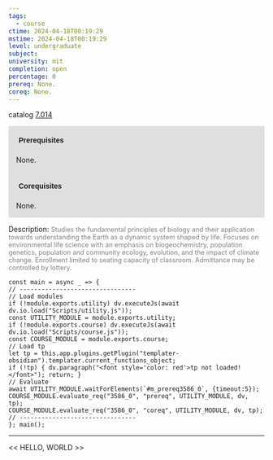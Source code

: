```yaml
---
tags:
  - course
ctime: 2024-04-18T00:19:29
mstime: 2024-04-18T00:19:29
level: undergraduate
subject: 
university: mit
completion: open
percentage: 0
prereq: None.
coreq: None.
---
```


catalog [7.014](http://student.mit.edu/catalog/m7a.html#7.014)

<span style="display: block; padding: 15px; background-color: rgb(100, 100, 100, 0.2);"><font id="m_prereq3586_0" style="display: block; font-family: Arial, sans-serif; font-weight: bold; padding: 5px">Prerequisites</font><br><span id="prereq3586_0">None.</span></span>
<span style="display: block; padding: 15px; background-color: rgb(100, 100, 100, 0.2);"><font id="m_coreq3586_0" style="display: block; font-family: Arial, sans-serif; font-weight: bold; padding: 5px">Corequisites</font><br><span id="coreq3586_0">None.</span></span>

<font style="">Description:</font>
<font style="color: grey; font-size: 0.8rem;">Studies the fundamental principles of biology and their application towards understanding the Earth as a dynamic system shaped by life. Focuses on environmental life science with an emphasis on biogeochemistry, population genetics, population and community ecology, evolution, and the impact of climate change. Enrollment limited to seating capacity of classroom. Admittance may be controlled by lottery.</font>

```dataviewjs
const main = async _ => {
// --------------------------------
// Load modules
if (!module.exports.utility) dv.executeJs(await dv.io.load("Scripts/utility.js"));
const UTILITY_MODULE = module.exports.utility;
if (!module.exports.course) dv.executeJs(await dv.io.load("Scripts/course.js"));
const COURSE_MODULE = module.exports.course;
// Load tp
let tp = this.app.plugins.getPlugin("templater-obsidian").templater.current_functions_object;
if (!tp) { dv.paragraph("<font style='color: red'>tp not loaded!</font>"); return; }
// Evaluate
await UTILITY_MODULE.waitForElements(`#m_prereq3586_0`, {timeout:5});
COURSE_MODULE.evaluate_req("3586_0", "prereq", UTILITY_MODULE, dv, tp);
COURSE_MODULE.evaluate_req("3586_0", "coreq", UTILITY_MODULE, dv, tp);
// --------------------------------
}; main();
```

---

<< HELLO, WORLD >>
